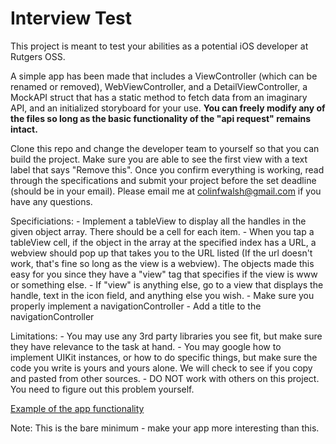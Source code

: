 
# Interview Test

This project is meant to test your abilities as a potential iOS developer at Rutgers OSS.

A simple app has been made that includes a ViewController (which can be renamed or
removed), WebViewController, and a DetailViewController, a MockAPI struct that has a static
method to fetch data from an imaginary API, and an initialized storyboard for your use.
**You can freely modify any of the files so long as
the basic functionality of the "api request" remains intact.**

Clone this repo and change the developer team to yourself so that you can build the project.
Make sure you are able to see the first view with a text label that says "Remove this".  Once
you confirm everything is working, read through the specifications and submit your project
before the set deadline (should be in your email).  Please email me at colinfwalsh@gmail.com
if you have any questions.

Specificiations:
    - Implement a tableView to display all the handles in the given object array.  There should be
    a cell for each item.
    - When you tap a tableView cell, if the object in the array at the specified index has a URL,
    a webview should pop up that takes you to the URL listed (If the url doesn't work,
    that's fine so long as the view is a webview).  The objects made this easy for you since they
    have a "view" tag that specifies if the view is www or something else.
    - If "view" is anything else, go to a view that displays the handle, text in the icon field, and
    anything else you wish.
    - Make sure you properly implement a navigationController
    - Add a title to the navigationController

Limitations:
    - You may use any 3rd party libraries you see fit, but make sure they have relevance to
        the task at hand.
    - You may google how to implement UIKit instances, or how to do specific things, but make
        sure the code you write is yours and yours alone.  We will check to see if you copy and
        pasted from other sources.
    - DO NOT work with others on this project.  You need to figure out this problem yourself.
    

[Example of the app functionality](https://www.dropbox.com/s/cjj6wtx4eahhs6i/interViewTest.gif)

Note: This is the bare minimum - make your app more interesting than this.
